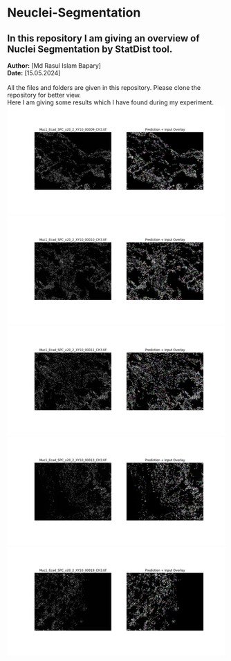 # Neuclei-Segmentation
## In this repository I am giving an overview of Nuclei Segmentation by StatDist tool.
**Author:** [Md Rasul Islam Bapary]  
**Date:** [15.05.2024]\
\
All the files and folders are given in this repository. Please clone the repository for better view.\
Here I am giving some results which I have found during my experiment.
![img_9](plot_image/combined_Muc1_Ecad_SPC_x20_2_XY10_00009_CH3.png)  \
![img_10](plot_image/combined_Muc1_Ecad_SPC_x20_2_XY10_00010_CH3.png) \
![img_11](plot_image/combined_Muc1_Ecad_SPC_x20_2_XY10_00011_CH3.png) \
![img_13](plot_image/combined_Muc1_Ecad_SPC_x20_2_XY10_00013_CH3.png) \
![img_19](plot_image/combined_Muc1_Ecad_SPC_x20_2_XY10_00019_CH3.png) 
